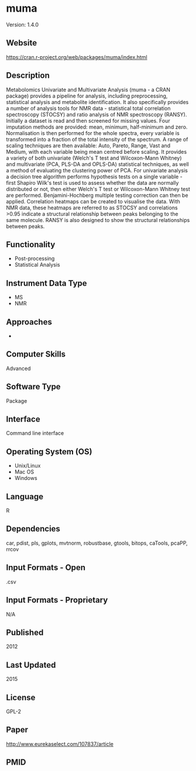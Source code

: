 # muma
Version: 1.4.0

## Website
https://cran.r-project.org/web/packages/muma/index.html

## Description
Metabolomics Univariate and Multivariate Analysis (muma - a CRAN package) provides a pipeline for analysis, including preprocessing, statistical analysis and metabolite identification. It also specifically provides a number of analysis tools for NMR data - statistical total correlation spectroscopy (STOCSY) and ratio analysis of NMR spectroscopy (RANSY). Initially a dataset is read and then screened for missing values. Four imputation methods are provided: mean, minimum, half-minimum and zero. Normalisation is then performed for the whole spectra, every variable is transformed into a fraction of the total intensity of the spectrum. A range of scaling techniques are then available: Auto, Pareto, Range, Vast and Medium, with each variable being mean centred before scaling. It provides a variety of both univariate (Welch's T test and Wilcoxon-Mann Whitney) and multivariate (PCA, PLS-DA and OPLS-DA) statistical techniques, as well a method of evaluating the clustering power of PCA. For univariate analysis a decision tree algorithm performs hypothesis tests on a single variable - first Shapiro Wilk's test is used to assess whether the data are normally distributed or not, then either Welch's T test or Wilcoxon-Mann Whitney test are performed. Benjamini-Hochberg multiple testing correction can then be applied. Correlation heatmaps can be created to visualise the data. With NMR data, these heatmaps are referred to as STOCSY and correlations >0.95 indicate a structural relationship between peaks belonging to the same molecule. RANSY is also designed to show the structural relationships between peaks.

## Functionality
- Post-processing
- Statistical Analysis

## Instrument Data Type
- MS
- NMR

## Approaches
-

## Computer Skills
Advanced

## Software Type
Package

## Interface
Command line interface

## Operating System (OS)
- Unix/Linux
- Mac OS
- Windows

## Language
R

## Dependencies
car, pdist, pls, gplots, mvtnorm, robustbase, gtools, bitops, caTools, pcaPP, rrcov

## Input Formats - Open
.csv

## Input Formats - Proprietary
N/A

## Published
2012

## Last Updated
2015

## License
GPL-2

## Paper
http://www.eurekaselect.com/107837/article

## PMID
